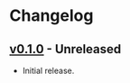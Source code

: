 # Changelog

## [v0.1.0](https://github.com/56quarters/nws_exporter/tree/0.1.0) - Unreleased

* Initial release.
